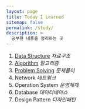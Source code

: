 ```yaml
---
layout: page
title: Today I Learned
sitemap: false
permalink: /study/
description: >
  공부한 내용을 정리하는 곳
---
```


1. [Data Structure](/til/data_structure/) *자료구조*
2. [Algorithm](/til/algorithm/)  *알고리즘*
3. [Problem Solving](/til/problem_solving/) *문제풀이*
4. Network *네트워크*
5. Operation System  *운영체제*
6. Database *데이터베이스*
7. Design Pattern *디자인패턴*

